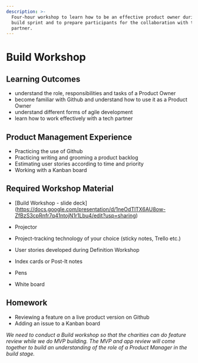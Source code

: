 ```yaml
---
description: >-
  Four-hour workshop to learn how to be an effective product owner during the
  build sprint and to prepare participants for the collaboration with their tech
  partner.
---
```


# Build Workshop

## Learning Outcomes

* understand the role, responsibilities and tasks of a Product Owner 
* become familiar with Github and understand how to use it as a Product Owner 
* understand different forms of agile development 
* learn how to work effectively with a tech partner 

## Product Management Experience

* Practicing the use of Github 
* Practicing writing and grooming a product backlog 
* Estimating user stories according to time and priority 
* Working with a Kanban board

## Required Workshop Material

* [Build Workshop - slide deck]
(https://docs.google.com/presentation/d/1neOdTlTX6AU8ow-ZfBzS3cpRnfr7q41ntojN1r1Lbu4/edit?usp=sharing)

* Projector
* Project-tracking technology of your choice \(sticky notes, Trello etc.\) 
* User stories developed during Definition Workshop
* Index cards or Post-It notes
* Pens
* White board 

## Homework

* Reviewing a feature on a live product version on Github 
* Adding an issue to a Kanban board

_We need to conduct a Build workshop so that the charities can do feature review while we do MVP building. The MVP and app review will come together to build an understanding of the role of a Product Manager in the build stage._

